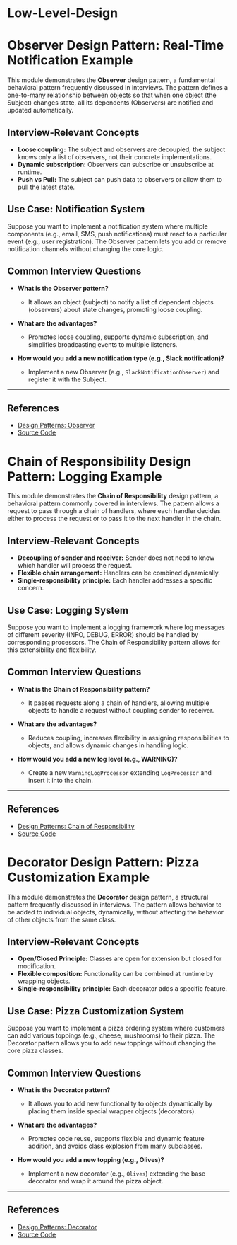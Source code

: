 # Low-Level-Design

# Observer Design Pattern: Real-Time Notification Example

This module demonstrates the **Observer** design pattern, a fundamental behavioral pattern frequently discussed in interviews. The pattern defines a one-to-many relationship between objects so that when one object (the Subject) changes state, all its dependents (Observers) are notified and updated automatically.

## Interview-Relevant Concepts

- **Loose coupling:** The subject and observers are decoupled; the subject knows only a list of observers, not their concrete implementations.
- **Dynamic subscription:** Observers can subscribe or unsubscribe at runtime.
- **Push vs Pull:** The subject can push data to observers or allow them to pull the latest state.

## Use Case: Notification System

Suppose you want to implement a notification system where multiple components (e.g., email, SMS, push notifications) must react to a particular event (e.g., user registration). The Observer pattern lets you add or remove notification channels without changing the core logic.

## Common Interview Questions

- **What is the Observer pattern?**
  - It allows an object (subject) to notify a list of dependent objects (observers) about state changes, promoting loose coupling.

- **What are the advantages?**
  - Promotes loose coupling, supports dynamic subscription, and simplifies broadcasting events to multiple listeners.

- **How would you add a new notification type (e.g., Slack notification)?**
  - Implement a new Observer (e.g., `SlackNotificationObserver`) and register it with the Subject.

---

## References

- [Design Patterns: Observer](https://refactoring.guru/design-patterns/observer)
- [Source Code](https://github.com/abhijitvarpe007/Low-Level-Design/tree/bb2eca31ad80ac4f279a1e5897f54ab2a4772078/src/main/java/ObserverPattern)

# Chain of Responsibility Design Pattern: Logging Example

This module demonstrates the **Chain of Responsibility** design pattern, a behavioral pattern commonly covered in interviews. The pattern allows a request to pass through a chain of handlers, where each handler decides either to process the request or to pass it to the next handler in the chain.

## Interview-Relevant Concepts

- **Decoupling of sender and receiver:** Sender does not need to know which handler will process the request.
- **Flexible chain arrangement:** Handlers can be combined dynamically.
- **Single-responsibility principle:** Each handler addresses a specific concern.

## Use Case: Logging System

Suppose you want to implement a logging framework where log messages of different severity (INFO, DEBUG, ERROR) should be handled by corresponding processors. The Chain of Responsibility pattern allows for this extensibility and flexibility.

## Common Interview Questions

- **What is the Chain of Responsibility pattern?**
  - It passes requests along a chain of handlers, allowing multiple objects to handle a request without coupling sender to receiver.

- **What are the advantages?**
  - Reduces coupling, increases flexibility in assigning responsibilities to objects, and allows dynamic changes in handling logic.

- **How would you add a new log level (e.g., WARNING)?**
  - Create a new `WarningLogProcessor` extending `LogProcessor` and insert it into the chain.

---

## References

- [Design Patterns: Chain of Responsibility](https://refactoring.guru/design-patterns/chain-of-responsibility)
- [Source Code](https://github.com/abhijitvarpe007/Low-Level-Design/tree/63a42c972aea6190dac9bf8cf02a1e1fedd459a3/src/main/java/ChainResponsibilityDesignPattern)

# Decorator Design Pattern: Pizza Customization Example

This module demonstrates the **Decorator** design pattern, a structural pattern frequently discussed in interviews. The pattern allows behavior to be added to individual objects, dynamically, without affecting the behavior of other objects from the same class.

## Interview-Relevant Concepts

- **Open/Closed Principle:** Classes are open for extension but closed for modification.
- **Flexible composition:** Functionality can be combined at runtime by wrapping objects.
- **Single-responsibility principle:** Each decorator adds a specific feature.

## Use Case: Pizza Customization System

Suppose you want to implement a pizza ordering system where customers can add various toppings (e.g., cheese, mushrooms) to their pizza. The Decorator pattern allows you to add new toppings without changing the core pizza classes.

## Common Interview Questions

- **What is the Decorator pattern?**
  - It allows you to add new functionality to objects dynamically by placing them inside special wrapper objects (decorators).

- **What are the advantages?**
  - Promotes code reuse, supports flexible and dynamic feature addition, and avoids class explosion from many subclasses.

- **How would you add a new topping (e.g., Olives)?**
  - Implement a new decorator (e.g., `Olives`) extending the base decorator and wrap it around the pizza object.

---

## References

- [Design Patterns: Decorator](https://refactoring.guru/design-patterns/decorator)
- [Source Code](https://github.com/abhijitvarpe007/Low-Level-Design/tree/main/src/main/java/DecoratorDesignPattern)
